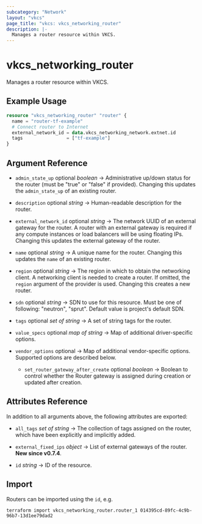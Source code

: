 ```yaml
---
subcategory: "Network"
layout: "vkcs"
page_title: "vkcs: vkcs_networking_router"
description: |-
  Manages a router resource within VKCS.
---
```


# vkcs_networking_router

Manages a router resource within VKCS.

## Example Usage
```terraform
resource "vkcs_networking_router" "router" {
  name = "router-tf-example"
  # Connect router to Internet
  external_network_id = data.vkcs_networking_network.extnet.id
  tags                = ["tf-example"]
}
```

## Argument Reference
- `admin_state_up` optional *boolean* &rarr;  Administrative up/down status for the router (must be "true" or "false" if provided). Changing this updates the `admin_state_up` of an existing router.

- `description` optional *string* &rarr;  Human-readable description for the router.

- `external_network_id` optional *string* &rarr;  The network UUID of an external gateway for the router. A router with an external gateway is required if any compute instances or load balancers will be using floating IPs. Changing this updates the external gateway of the router.

- `name` optional *string* &rarr;  A unique name for the router. Changing this updates the `name` of an existing router.

- `region` optional *string* &rarr;  The region in which to obtain the networking client. A networking client is needed to create a router. If omitted, the `region` argument of the provider is used. Changing this creates a new router.

- `sdn` optional *string* &rarr;  SDN to use for this resource. Must be one of following: "neutron", "sprut". Default value is project's default SDN.

- `tags` optional *set of* *string* &rarr;  A set of string tags for the router.

- `value_specs` optional *map of* *string* &rarr;  Map of additional driver-specific options.

- `vendor_options` optional &rarr;  Map of additional vendor-specific options. Supported options are described below.
    - `set_router_gateway_after_create` optional *boolean* &rarr;  Boolean to control whether the Router gateway is assigned during creation or updated after creation.


## Attributes Reference
In addition to all arguments above, the following attributes are exported:
- `all_tags` *set of* *string* &rarr;  The collection of tags assigned on the router, which have been explicitly and implicitly added.

- `external_fixed_ips` *object* &rarr;  List of external gateways of the router.<br>**New since v0.7.4**.

- `id` *string* &rarr;  ID of the resource.



## Import

Routers can be imported using the `id`, e.g.

```shell
terraform import vkcs_networking_router.router_1 014395cd-89fc-4c9b-96b7-13d1ee79dad2
```

